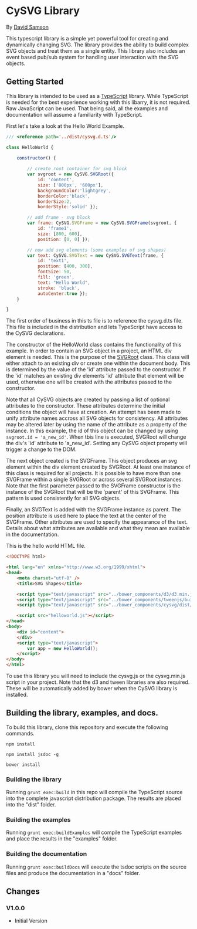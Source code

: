 # CySVG Library
By [David Samson](mailto://david.samson@cyaninc.com)

This typescript library is a simple yet powerful tool for creating and dynamically changing SVG.  The library provides the ability to build complex SVG objects and treat them as a single entity.  This library also includes an event based pub/sub system for handling user interaction with the SVG objects.

## Getting Started

This library is intended to be used as a [TypeScript](http://www.typescriptlang.org/) library.  While TypeScript is needed for the best experience working with this libarry, it is not required.  Raw JavaScript can be used.  That being said, all the examples and documentation will assume a familiarity with TypeScript.  

First let's take a look at the Hello World Example.

```javascript
/// <reference path='../dist/cysvg.d.ts'/>

class HelloWorld {

    constructor() {
    
        // create root container for svg block
        var svgroot = new CySVG.SVGRoot({   
            id: 'content', 
            size: ['800px', '600px'], 
            backgroundColor:'lightgrey', 
            borderColor:'black', 
            borderSize:2, 
            borderStyle:'solid' });

        // add frame - svg block
        var frame: CySVG.SVGFrame = new CySVG.SVGFrame(svgroot, {   
            id: 'frame1', 
            size: [800, 600], 
            position: [0, 0] });

        // now add svg elements (some examples of svg shapes)
        var text: CySVG.SVGText = new CySVG.SVGText(frame, { 
            id: 'text1', 
            position: [400, 300], 
            fontSize: 50, 
            fill: 'green', 
            text: "Hello World", 
            stroke: 'black', 
            autoCenter:true });
    }

}
```

The first order of business in this ts file is to reference the cysvg.d.ts file.  This file is included in the distribution and lets TypeScript have access to the CySVG declarations.  

The constructor of the HelloWorld class contains the functionality of this example.  In order to contain an SVG object in a project, an HTML div element is needed.  This is the purpose of the [SVGRoot](CySVG.SVGRoot.html) class.  This class will either attach to an existing div or create one within the document body.  This is determined by the value of the 'id' attribute passed to the constructor.  If the 'id' matches an existing div elements 'id' attribute that element will be used, otherwise one will be created with the attributes passed to the constructor.

Note that all CySVG objects are created by passing a list of optional attributes to the constructor.  These attributes determine the initial conditions the object will have at creation.  An attempt has been made to unify attribute names accross all SVG objects for consistency.  All attributes may be altered later by using the name of the attribute as a property of the instance.  In this example, the id of this object can be changed by using  `svgroot.id = 'a_new_id'`.  When tbis line is executed, SVGRoot will change the div's 'id' attribute to 'a_new_id'.  Setting any CySVG object property will trigger a change to the DOM.

The next object created is the SVGFrame.  This object produces an svg element within the div element created by SVGRoot.  At least one  instance of this class is required for all projects.  It is possible to have more than one SVGFrame within a single SVGRoot or across several SVGRoot instances.  Note that the first parameter passed to the SVGFrame constructor is the instance of the SVGRoot that will be the 'parent' of this SVGFrame.  This pattern is used consistently for all SVG objects.

Finally, an SVGText is added with the SVGFrame instance as parent.  The position attribute is used here to place the text at the center of the SVGFrame.  Other attributes are used to specify the appearance of the text.  Details about what attributes are available and what they mean are available in the documentation.

This is the hello world HTML file.

```html
<!DOCTYPE html>

<html lang="en" xmlns="http://www.w3.org/1999/xhtml">
<head>
    <meta charset="utf-8" />
    <title>SVG Shapes</title>

    <script type="text/javascript" src="../bower_components/d3/d3.min.js"></script>
    <script type="text/javascript" src="../bower_components/tweenjs/build/tween.min.js"></script>
    <script type="text/javascript" src="../bower_components/cysvg/dist/cysvg.js"></script>

    <script src="helloworld.js"></script>
</head>
<body>
    <div id="content">
    </div>
    <script type="text/javascript">
        var app = new HelloWorld();
    </script>
</body>
</html>
```

To use this library you will need to include the cysvg.js or the cysvg.min.js script in your project.  Note that the d3 and tween libraries are also required.  These will be automatically added by bower when the CySVG library is installed.

## Building the library, examples, and docs.

To build this library, clone this repository and execute the following commands.

`npm install`

`npm install jsdoc -g`

`bower install`


### Building the library

Running `grunt exec:build` in this repo will compile the TypeScript source into the complete javascript distribution package.  The results are placed into the "dist" folder.

### Building the examples

Running `grunt exec:buildExamples` will compile the TypeScript examples and place the results in the "examples" folder.

### Building the documentation

Running `grunt exec:buildDocs` will execute the tsdoc scripts on the source files and produce the documentation in a "docs" folder.


## Changes

### V1.0.0
* Initial Version